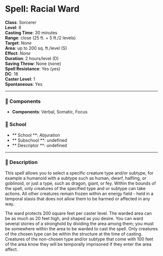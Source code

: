 
# Spell: Racial Ward
**Class**: Sorcerer  
**Level**: 8  
**Casting Time**: 30 minutes  
**Range**: close (25 ft. + 5 ft./2 levels)  
**Target**: _None_  
**Area**: up to 200 sq. ft./level (S)  
**Effect**: _None_  
**Duration**: 2 hours/level (D)  
**Saving Throw**: None (none)  
**Spell Resistance**: Yes (yes)  
**DC**: 18  
**Caster Level**: 1  
**Spontaneous**: Yes

---

### 🔮 Components
- **Components**: Verbal, Somatic, Focus

### 🏫 School
- ** School **: Abjuration
- ** Subschool **: undefined
- ** Descriptor **: undefined
---

### 📜 Description
This spell allows you to select a specific creature type and/or subtype, for example a humanoid with a subtype such as human, dwarf, halfling, or goblinoid, or just a type, such as dragon, giant, or fey. Within the bounds of the spell, only creatures of the specified type and or subtype can take actions. All other creatures remain frozen within an energy field - held in a temporal stasis that does not allow them to be harmed or affected in any way. 

The ward protects 200 square feet per caster level. The warded area can be as much as 20 feet high, and shaped as you desire. You can ward several stories of a stronghold by dividing the area among them; you must be somewhere within the area to be warded to cast the spell. Only creatures of the chosen type can be within the structure at the time of casting. Creatures of the non-chosen type and/or subtype that come with 100 feet of the area know they will be temporally imprisoned if they enter the area affect.
